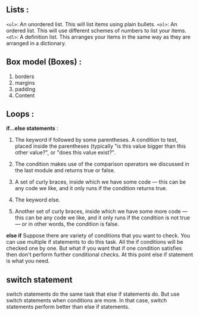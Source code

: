 ## Lists :
`<ul>`: An unordered list. This will list items using plain bullets.
`<ol>`: An ordered list. This will use different schemes of numbers to list your items.
`<dl>`: A definition list. This arranges your items in the same way as they are arranged in a dictionary.

## Box model (Boxes) :
1. borders
2. margins
3. padding
4. Content

## Loops :
 **if...else statements** :
1. The keyword if followed by some parentheses. A condition to test, placed inside the parentheses (typically "is this value bigger than this other value?", or "does this value exist?".

2. The condition makes use of the comparison operators we discussed in the last module and returns true or false.

3. A set of curly braces, inside which we have some code — this can be any code we like, and it only runs if the condition returns true.

4. The keyword else.

5. Another set of curly braces, inside which we have some more code — this can be any code we like, and it only runs if the condition is not true — or in other words, the condition is false.

**else if**
Suppose there are variety of conditions that you want to check. You can use multiple if statements to do this task.
 All the if conditions will be checked one by one. But what if you want that if one condition satisfies then don't perform further conditional checks. At this point else if statement is what you need.

 ## switch statement
switch statements do the same task that else if statements do. But use switch statements when conditions are more. In that case, switch statements perform better than else if statements.